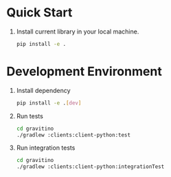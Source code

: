 <!-- 
- Copyright 2024 Datastrato Pvt Ltd.
- This software is licensed under the Apache License version 2. 
--> 

# Quick Start

1. Install current library in your local machine. 
    ```bash
    pip install -e .
    ```

# Development Environment

1. Install dependency
    ```bash
    pip install -e .[dev]
    ```
   
2. Run tests
    ```bash
    cd gravitino
    ./gradlew :clients:client-python:test
    ```

3. Run integration tests
    ```bash
    cd gravitino
    ./gradlew :clients:client-python:integrationTest
    ```
